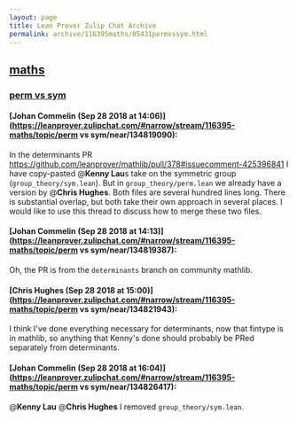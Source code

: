 ```yaml
---
layout: page
title: Lean Prover Zulip Chat Archive 
permalink: archive/116395maths/05431permvssym.html
---
```


## [maths](index.html)
### [perm vs sym](05431permvssym.html)

#### [Johan Commelin (Sep 28 2018 at 14:06)](https://leanprover.zulipchat.com/#narrow/stream/116395-maths/topic/perm vs sym/near/134819090):
In the determinants PR https://github.com/leanprover/mathlib/pull/378#issuecomment-425396841 I have copy-pasted @**Kenny Lau**s take on the symmetric group (`group_theory/sym.lean`). But in `group_theory/perm.lean` we already have a version by @**Chris Hughes**. Both files are several hundred lines long. There is substantial overlap, but both take their own approach in several places. I would like to use this thread to discuss how to merge these two files.

#### [Johan Commelin (Sep 28 2018 at 14:13)](https://leanprover.zulipchat.com/#narrow/stream/116395-maths/topic/perm vs sym/near/134819387):
Oh, the PR is from the `determinants` branch on community mathlib.

#### [Chris Hughes (Sep 28 2018 at 15:00)](https://leanprover.zulipchat.com/#narrow/stream/116395-maths/topic/perm vs sym/near/134821943):
I think I've done everything necessary for determinants, now that fintype is in mathlib, so anything that Kenny's done should probably be PRed separately from determinants.

#### [Johan Commelin (Sep 28 2018 at 16:04)](https://leanprover.zulipchat.com/#narrow/stream/116395-maths/topic/perm vs sym/near/134826417):
@**Kenny Lau** @**Chris Hughes** I removed `group_theory/sym.lean`.

